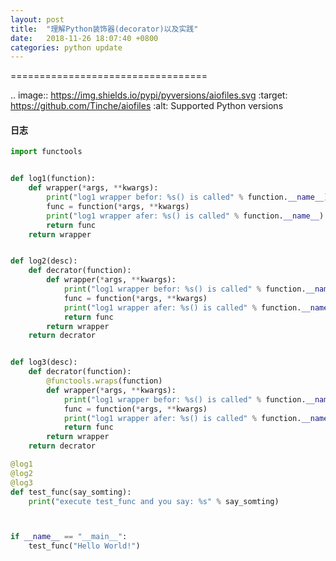 ```yaml
---
layout: post
title:  "理解Python装饰器(decorator)以及实践"
date:   2018-11-26 18:07:40 +0800
categories: python update
---
```

==================================

.. image:: https://img.shields.io/pypi/pyversions/aiofiles.svg
        :target: https://github.com/Tinche/aiofiles
        :alt: Supported Python versions

#### 日志
```python
import functools


def log1(function):
    def wrapper(*args, **kwargs):
        print("log1 wrapper befor: %s() is called" % function.__name__)
        func = function(*args, **kwargs)
        print("log1 wrapper afer: %s() is called" % function.__name__)
        return func
    return wrapper


def log2(desc):
    def decrator(function):
        def wrapper(*args, **kwargs):
            print("log1 wrapper befor: %s() is called" % function.__name__)
            func = function(*args, **kwargs)
            print("log1 wrapper afer: %s() is called" % function.__name__)
            return func
        return wrapper
    return decrator


def log3(desc):
    def decrator(function):
        @functools.wraps(function)
        def wrapper(*args, **kwargs):
            print("log1 wrapper befor: %s() is called" % function.__name__)
            func = function(*args, **kwargs)
            print("log1 wrapper afer: %s() is called" % function.__name__)
            return func
        return wrapper
    return decrator

@log1
@log2
@log3
def test_func(say_somting):
    print("execute test_func and you say: %s" % say_somting)



if __name__ == "__main__":
    test_func("Hello World!")

```